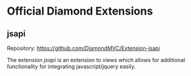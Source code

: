 # Official Diamond Extensions

## jsapi

Repository: https://github.com/DiamondMVC/Extension-jsapi

The extension *jsapi* is an extension to views which allows for additional functionality for integrating javascript/jquery easily.
